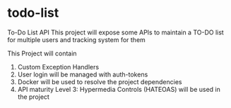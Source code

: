 # todo-list
To-Do List API
This project will expose some APIs to maintain a TO-DO list for multiple users and tracking system for them

This Project will contain
1. Custom Exception Handlers
2. User login will be managed with auth-tokens
3. Docker will be used to resolve the project dependencies
4. API maturity Level 3: Hypermedia Controls (HATEOAS) will be used in the project

